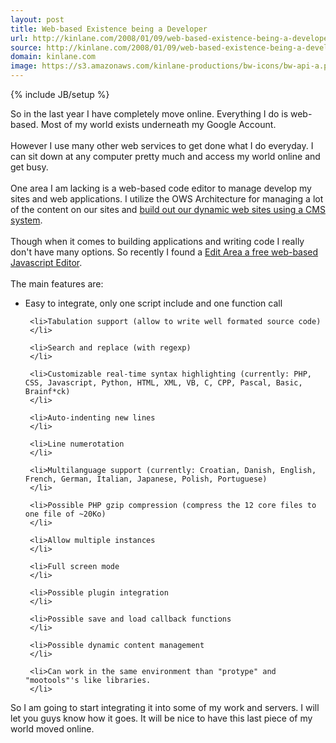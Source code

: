 ```yaml
---
layout: post
title: Web-based Existence being a Developer
url: http://kinlane.com/2008/01/09/web-based-existence-being-a-developer/
source: http://kinlane.com/2008/01/09/web-based-existence-being-a-developer/
domain: kinlane.com
image: https://s3.amazonaws.com/kinlane-productions/bw-icons/bw-api-a.png
---
```

{% include JB/setup %}<p>
     So in the last year I have completely move online. Everything I do is web-based. Most of my world exists underneath my Google Account.
     <br />
     <br />
     However I use many other web services to get done what I do everyday. I can sit down at any computer pretty much and access my world online and get busy.
     <br />
     <br />
     One area I am lacking is a web-based code editor to manage develop my sites and web applications. I utilize the OWS Architecture for managing a lot of the content on our sites and <a href="http://www.originalwebsolutions.com">build out our dynamic web sites using a CMS system</a>.
     <br />
     <br />
     Though when it comes to building applications and writing code I really don't have many options. So recently I found a <a href="http://www.cdolivet.net/editarea/">Edit Area a free web-based Javascript Editor</a>.
     <br />
     <br />
     The main features are:
     <br />
</p>

<ul class="mainlist">
     <li>Easy to integrate, only one script include and one function call
     </li>

     <li>Tabulation support (allow to write well formated source code)
     </li>

     <li>Search and replace (with regexp)
     </li>

     <li>Customizable real-time syntax highlighting (currently: PHP, CSS, Javascript, Python, HTML, XML, VB, C, CPP, Pascal, Basic, Brainf*ck)
     </li>

     <li>Auto-indenting new lines
     </li>

     <li>Line numerotation
     </li>

     <li>Multilanguage support (currently: Croatian, Danish, English, French, German, Italian, Japanese, Polish, Portuguese)
     </li>

     <li>Possible PHP gzip compression (compress the 12 core files to one file of ~20Ko)
     </li>

     <li>Allow multiple instances
     </li>

     <li>Full screen mode
     </li>

     <li>Possible plugin integration
     </li>

     <li>Possible save and load callback functions
     </li>

     <li>Possible dynamic content management
     </li>

     <li>Can work in the same environment than "protype" and "mootools"'s like libraries.
     </li>
</ul>

<p>
     So I am going to start integrating it into some of my work and servers. I will let you guys know how it goes. It will be nice to have this last piece of my world moved online.
</p>